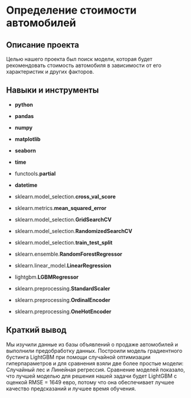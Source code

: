 # Определение стоимости автомобилей
## Описание проекта

Целью нашего проекта был поиск модели,  которая будет рекомендовать стоимость автомобиля в зависимости от его характеристик и других факторов.

## Навыки и инструменты

- **python**
- **pandas**
- **numpy**
- **matplotlib**
- **seaborn**
- **time**
- functools.**partial**
- **datetime**

- sklearn.model_selection.**cross_val_score**
- sklearn.metrics.**mean_squared_error**
- sklearn.model_selection.**GridSearchCV**
- sklearn.model_selection.**RandomizedSearchCV**
- sklearn.model_selection.**train_test_split**
- sklearn.ensemble.**RandomForestRegressor**
- sklearn.linear_model.**LinearRegression**
- lightgbm.**LGBMRegressor**
- sklearn.preprocessing.**StandardScaler**
- sklearn.preprocessing.**OrdinalEncoder**
- sklearn.preprocessing.**OneHotEncoder**

## Краткий вывод
Мы изучили данные из базы объявлений о продаже автомобилей и выполнили предобработку данных.
Построили модель градиентного бустинга LightGBM при помощи случайной оптимизации гиперпараметров и для сравнения взяли две более простые модели: Случайный лес и Линейная регрессия.
Сравнение моделей показало, что лучшей моделью для решения нашей задачи будет LightGBM с  оценкой RMSE = 1649 евро, потому что она обеспечивает лучшее качество предсказаний и лучшее время обучения.
 
